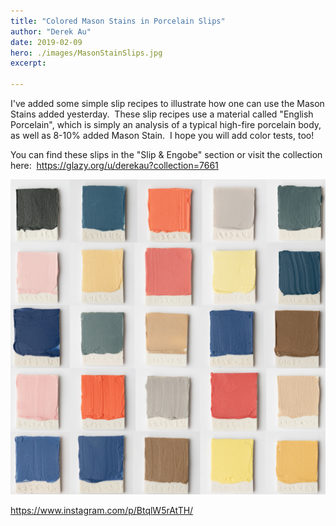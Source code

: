 ```yaml
---
title: "Colored Mason Stains in Porcelain Slips"
author: "Derek Au"
date: 2019-02-09
hero: ./images/MasonStainSlips.jpg
excerpt: 

---
```


I've added some simple slip recipes to illustrate how one can use the Mason Stains added yesterday.  These slip recipes use a material called "English Porcelain", which is simply an analysis of a typical high-fire porcelain body, as well as 8-10% added Mason Stain.  I hope you will add color tests, too!

You can find these slips in the "Slip & Engobe" section or visit the collection here:  https://glazy.org/u/derekau?collection=7661

![](./images/MasonStainSlips.jpg)

https://www.instagram.com/p/BtqlW5rAtTH/

